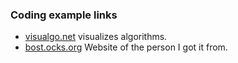 ### Coding example links

- [visualgo.net](https://visualgo.net/en) visualizes algorithms.
- [bost.ocks.org](https://bost.ocks.org/mike/) Website of the person I got it from.